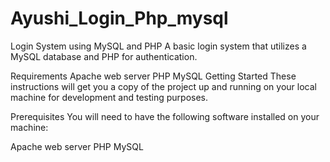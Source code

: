 # Ayushi_Login_Php_mysql

Login System using MySQL and PHP
A basic login system that utilizes a MySQL database and PHP for authentication.

Requirements
Apache web server
PHP
MySQL
Getting Started
These instructions will get you a copy of the project up and running on your local machine for development and testing purposes.

Prerequisites
You will need to have the following software installed on your machine:

Apache web server
PHP
MySQL
